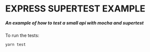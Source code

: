# EXPRESS SUPERTEST EXAMPLE

##### An example of how to test a small api with mocha and supertest

 To run the tests:
```
yarn test
```